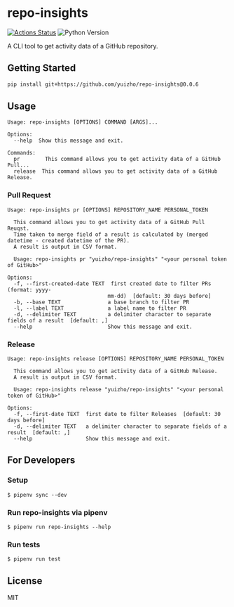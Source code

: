 # repo-insights

[![Actions Status](https://github.com/yuizho/repo-insights/workflows/build/badge.svg)](https://github.com/yuizho/repo-insights/actions)
![Python Version](https://img.shields.io/badge/Python-3.7%2B-blue)

A CLI tool to get activity data of a GitHub repository.

## Getting Started

```sh
pip install git+https://github.com/yuizho/repo-insights@0.0.6
```

## Usage

```
Usage: repo-insights [OPTIONS] COMMAND [ARGS]...

Options:
  --help  Show this message and exit.

Commands:
  pr        This command allows you to get activity data of a GitHub Pull...
  release  This command allows you to get activity data of a GitHub Release.
```

### Pull Request

```
Usage: repo-insights pr [OPTIONS] REPOSITORY_NAME PERSONAL_TOKEN

  This command allows you to get activity data of a GitHub Pull Reuqst.
  Time taken to merge field of a result is calculated by (merged datetime - created datetime of the PR).
  A result is output in CSV format.

  Usage: repo-insights pr "yuizho/repo-insights" "<your personal token of GitHub>"

Options:
  -f, --first-created-date TEXT  first created date to filter PRs (format: yyyy-
                                mm-dd)  [default: 30 days before]
  -b, --base TEXT               a base branch to filter PR
  -l, --label TEXT              a label name to filter PR
  -d, --delimiter TEXT          a delimiter character to separate fields of a result  [default: ,]
  --help                        Show this message and exit.
```

### Release

```
Usage: repo-insights release [OPTIONS] REPOSITORY_NAME PERSONAL_TOKEN

  This command allows you to get activity data of a GitHub Release.
  A result is output in CSV format.

  Usage: repo-insights release "yuizho/repo-insights" "<your personal token of GitHub>"

Options:
  -f, --first-date TEXT  first date to filter Releases  [default: 30 days before]
  -d, --delimiter TEXT   a delimiter character to separate fields of a result  [default: ,]
  --help                 Show this message and exit.
```

## For Developers

### Setup

```
$ pipenv sync --dev
```

### Run repo-insights via pipenv

```
$ pipenv run repo-insights --help
```

### Run tests

```
$ pipenv run test
```

## License

MIT
